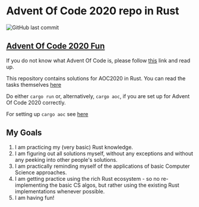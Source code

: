# Advent Of Code 2020 repo in Rust

![GitHub last commit](https://img.shields.io/github/last-commit/maksyms/aoc2020)

## [Advent Of Code 2020 Fun](https://adventofcode.com/2020)

If you do not know what Advent Of Code is, please follow [this](https://adventofcode.com/) link and read up.

This repository contains solutions for AOC2020 in Rust. You can read the tasks themselves [here](https://adventofcode.com/2020)

Do either `cargo run` or, alternatively, `cargo aoc`, if you are set up for Advent Of Code 2020 correctly.

For setting up `cargo aoc` see [here](https://github.com/gobanos/cargo-aoc)

## My Goals

1. I am practicing my (very basic) Rust knowledge.
2. I am figuring out all solutions myself, without any exceptions and without any peeking into other people's solutions.
3. I am practically reminding myself of the applications of basic Computer Science approaches.
4. I am getting practice using the rich Rust ecosystem - so no re-implementing the basic CS algos, but rather using the existing Rust implementations whenever possible.
5. I am having fun!
